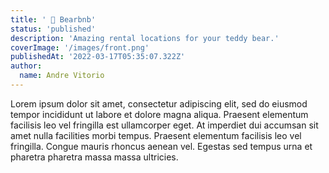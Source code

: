 ```yaml
---
title: ' 🧸 Bearbnb'
status: 'published'
description: 'Amazing rental locations for your teddy bear.'
coverImage: '/images/front.png'
publishedAt: '2022-03-17T05:35:07.322Z'
author:
  name: Andre Vitorio
---
```


Lorem ipsum dolor sit amet, consectetur adipiscing elit, sed do eiusmod tempor incididunt ut labore et dolore magna aliqua. Praesent elementum facilisis leo vel fringilla est ullamcorper eget. At imperdiet dui accumsan sit amet nulla facilities morbi tempus. Praesent elementum facilisis leo vel fringilla. Congue mauris rhoncus aenean vel. Egestas sed tempus urna et pharetra pharetra massa massa ultricies.
